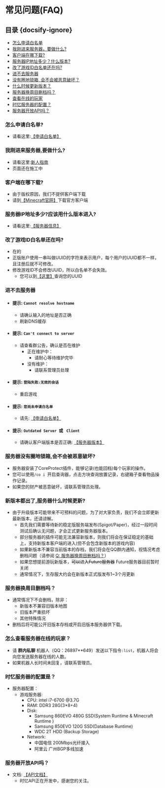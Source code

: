# 常见问题(FAQ)

## 目录 {docsify-ignore}

- [怎么申请白名单](#怎么申请白名单?)
- [我刚进来服务器，要做什么?](#我刚进来服务器,要做什么?)
- [客户端在哪下载?](#客户端在哪下载?)
- [服务器IP地址多少？什么版本?](#服务器IP地址多少?应该用什么版本进入?)
- [改了游戏ID白名单还在吗?](#改了游戏ID白名单还在吗?)
- [进不去服务器](#进不去服务器)
- [没有圈地锁箱, 会不会被恶意破坏？](#服务器没有圈地锁箱,会不会被恶意破坏?)
- [什么时候更新版本？](#新版本都出了,服务器什么时候更新?)
- [服务器换周目删档吗？](#服务器换周目删档吗？)
- [查看在线的玩家](#怎么查看服务器在线的玩家？)
- [时忆服务器的配置？](#时忆服务器的配置是？)
- [服务器开放API吗？](#服务器开放API吗？)

### 怎么申请白名单?
- 请看这里:[【申请白名单】](/join/whitelist.md)

### 我刚进来服务器,要做什么?
- 请看这里:[新人指南](/guide/playerGuide.md)
- 页面还在施工中

### 客户端在哪下载?
- 由于版权原因，我们不提供客户端下载
- 请到[【Minecraft官网】](https://minecraft.net)下载官方客户端

### 服务器IP地址多少?应该用什么版本进入?
- 请看这里:[【服务器信息】](/guide/serverInfo.md)

### 改了游戏ID白名单还在吗?
- 在的
- 正版账户使用一串叫做UUID的字符来表示用户，每个用户的UUID都不一样，且注册后就不可修改。
- 修改游戏ID不会修改UUID，所以白名单不会失效。
    - 您可以到[【这里】](https://namemc.com/)查询您的UUID

### 进不去服务器
- #### 提示: ``Cannot resolve hostname``
     - 请确认输入的地址是否正确
     - 刷新DNS缓存
- #### 提示: ``Can't connect to server``
    - 请查看群公告，确认是否在维护
        - 正在维护中：
            - 请耐心等待维护完毕
        - 没有维护：
            - 请联系管理员处理 
- #### 提示: ``登陆失败:无效的会话``
    - 重启游戏
- #### 提示: ``您尚未申请白名单``
    - 请先: [【申请白名单】](/join/whitelist.md)
- #### 提示: ``Outdated Server ``或 `` Client`` 
    - 请确认客户端版本是否正确: [【服务器版本】](/guide/serverInfo.md)
    
### 服务器没有圈地锁箱,会不会被恶意破坏?
- 服务器安装了CoreProtect插件，能够记录(也能回档)每个玩家的操作。
- 您可以使用``/co i ``开启查询器，点击方块查询放置记录，右键箱子查看物品操作记录。
- 如果您的财产被恶意破坏，请联系管理员处理。

### 新版本都出了,服务器什么时候更新?
- 由于升级版本可能带来不可预料的问题，为了对大家负责，我们不会立即更新最新版本，还请谅解。
    - 首先我们需要等待新的稳定版服务端发布(Spigot/Paper)，经过一段时间测试后确认无问题，才会正式更新服务器版本。
    - 部分服务器的插件可能无法兼容新版本，则我们将会在保证稳定的基础上，支持新版本客户端的进入(但不会包含新版本的游戏内容)
    - 如果新版本不兼容当前版本的存档，我们将会在QQ群内通知，视情况考虑删档问题（请参阅 [Q: 服务器换周目删档吗？](#服务器换周目删档吗？)）
    - 如果您想提前游玩新版本，~~可以进入Future服务器~~ Future服务器目前暂时关闭
    - 通常情况下，生存服大约会在新版本正式版发布1~3个月更新

### 服务器换周目删档吗？
- 通常情况下不会删档，除非：
    - 新版本不兼容旧版本地图
    - 旧版本严重损坏
    - 其他特殊情况   
- 删档后将可能公开旧版本存档或开启旧版本服务器供下载。       
        
### 怎么查看服务器在线的玩家？
- 请 **群内私聊** 机器人（QQ：26897**649）发送以下指令``:list``，机器人将会向您发送服务器在线的人数。
- 如果机器人长时间未回复，请联系管理员。


### 时忆服务器的配置是？
- 服务器配置：
    - 游戏服务器:
        - CPU: intel i7-6700 @3.7G
        - RAM: DDR3 28G(3*8+4) 
        - Disk:
            - Samsung 860EVO 480G SSD(System Runtime & Minecraft Runtime )
            - Samsung 850EVO 120G SSD(Database Runtime)
            - WDC 2T HDD (Backup Storage) 
        - Network:
            - 中国电信 200Mbps光纤接入
            - 阿里云 广州BGP多线加速

### 服务器开放API吗？
- 文档: [【API文档】](/dev/api.md)
    - 时忆API正在开发中，感谢您的关注。

